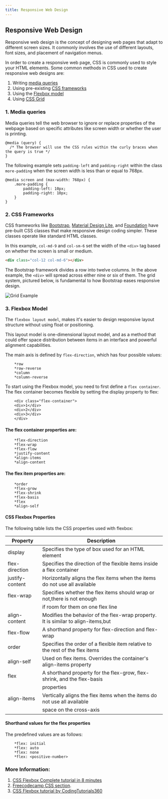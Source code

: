 ```yaml
---
title: Responsive Web Design
---
```

## Responsive Web Design

Responsive web design is the concept of designing web pages that adapt to different screen sizes. It commonly involves the use of different layouts, font sizes, and placement of navigation menus.

In order to create a responsive web page, CSS is commonly used to style your HTML elements. Some common methods in CSS used to create responsive web designs are:

1. Writing [media queries](https://guide.freecodecamp.org/css/media-queries)
2. Using pre-existing [CSS frameworks](https://guide.freecodecamp.org/css/css-frameworks)
3. Using the [Flexbox model](https://guide.freecodecamp.org/css/layout/flexbox)
4. Using [CSS Grid](https://guide.freecodecamp.org/css/layout/grid-layout)

### 1. Media queries

Media queries tell the web browser to ignore or replace properties of the webpage based on specific attributes like screen width or whether the user is printing.

```
@media (query) {
  /* The browser will use the CSS rules within the curly braces when the query is true */
}
```

The following example sets `padding-left` and `padding-right` within the class `more-padding` when the screen width is less than or equal to 768px.

```
@media screen and (max-width: 768px) {
    .more-padding {
        padding-left: 10px;
        padding-right: 10px; 
    } 
}
```

### 2. CSS Frameworks

CSS frameworks like [Bootstrap](https://www.getbootstrap.com/), [Material Design Lite](https://getmdl.io/), and [Foundation](https://foundation.zurb.com/) have pre-built CSS classes that make responsive design coding simpler. These classes operate like standard HTML classes.

In this example, `col-md-9` and `col-sm-6` set the width of the `<div>` tag based on whether the screen is small or medium.

```html
<div class="col-12 col-md-6"></div>
```

The Bootstrap framework divides a row into twelve columns. In the above example, the `<div>` will spread across either nine or six of them. The grid system, pictured below, is fundamental to how Bootstrap eases responsive design.

![Grid Example](https://www.javatpoint.com/bootstrappages/images/bootstrapgrid.jpg "Basic Grid Example")

### 3. Flexbox Model

The `flexbox layout model`, makes it's easier to design responsive layout structure without using float or positioning.

This layout model is one-dimensional layout model, and as a method that could offer space distribution between items in an interface and powerful alignment capabilities.

The main axis is defined by `flex-direction`, which has four possible values:

        *row
        *row-reverse
        *column
        *column-reverse

To start using the Flexbox model, you need to first define a `flex container`.
The flex container becomes flexible by setting the display property to flex:

```
    <div class="flex-container">
    <div>1</div>
    <div>2</div>
    <div>3</div>  
    </div>

```
#### The flex container properties are:

        *flex-direction
        *flex-wrap
        *flex-flow
        *justify-content
        *align-items
        *align-content

#### The flex item properties are:

        *order
        *flex-grow
        *flex-shrink
        *flex-basis
        *flex
        *align-self

#### CSS Flexbox Properties

The following table lists the CSS properties used with flexbox:

| Property        | Description                                                                      |
| -------------   | -------------------------------------------------------------------------------- |
| display         | Specifies the type of box used for an HTML element                               |
| flex-direction  | Specifies the direction of the flexible items inside a flex container            |   
| justify-content | Horizontally aligns the flex items when the items do not use all available       |      |                 | space on the main-axis                                                           |
| flex-wrap       | Specifies whether the flex items should wrap or not,there is not enough          | 
|                 | if  room for them on one flex line                                               |   
| align-content   | Modifies the behavior of the flex-wrap property. It is similar to align-items,but|      |                 | instead of aligning flex items, it aligns flex lines                             |
| flex-flow       | A shorthand property for flex-direction and flex-wrap                            |
| order           | Specifies the order of a flexible item relative to the rest of the flex items    |      |                 | inside the same container                                                        |
| align-self      | Used on flex items. Overrides the container's align-items property               |
| flex            | A shorthand property for the flex-grow, flex-shrink, and the flex-basis          |
|                 | properties                                                                       |
| align-items     | Vertically aligns the flex items when the items do not use all available         |    
|                 | space on the cross-axis                                                          |

#### Shorthand values for the flex properties
The predefined values are as follows:

        *flex: initial
        *flex: auto
        *flex: none
        *flex: <positive-number>

### More Information:
<!-- Please add any articles you think might be helpful to read before writing the article -->
1. <a href='https://medium.freecodecamp.org/css-flexbox-interactive-tutorial-in-8-minutes-including-cheat-sheet-6214e00de3d2' target='_blank' rel='nofollow'>CSS Flexbox Complete tutorial in 8 minutes</a>
2. [Freecodecamp CSS section](https://guide.freecodecamp.org/css).
3. <a href="https://www.youtube.com/watch?v=zBjUEDzK-ow"/>CSS Flexbox tutorial by CodingTutorials360</a>

